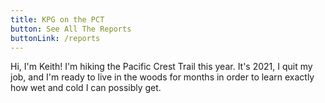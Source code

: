```yaml
---
title: KPG on the PCT
button: See All The Reports
buttonLink: /reports
---
```


Hi, I'm Keith! I'm hiking the Pacific Crest Trail this year. It's 2021, I quit my job, and I'm ready to live in the woods for months in order to learn exactly how wet and cold I can possibly get.